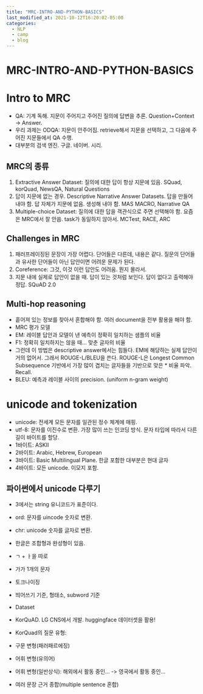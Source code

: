 ```yaml
---
title: "MRC-INTRO-AND-PYTHON-BASICS"
last_modified_at: 2021-10-12T16:20:02-05:00
categories:
  - NLP
  - camp
  - blog
---
```

# MRC-INTRO-AND-PYTHON-BASICS


# Intro to MRC
* QA: 기계 독해. 지문이 주어지고 주어진 질의에 답변을 추론. Question+Context -> Answer.
* 우리 과제는 ODQA: 지문이 안주어짐. retrieve해서 지문을 선택하고, 그 다음에 주어진 지문들에서 QA 수행.
* 대부분의 검색 엔진. 구글. 네이버. 시리.
## MRC의 종류
1. Extractive Answer Dataset: 질의에 대한 답이 항상 지문에 있음. SQuad, korQuad, NewsQA, Natural Questions
2. 답이 지문에 없는 경우. Descriptive Narrative Answer Datasets. 답을 만들어 내야 함. 답 자체가 지문에 없음. 생성해 내야 함. MAS MACRO, Narrative QA
3. Multiple-choice Dataset: 질의에 대한 답을 객관식으로 주면 선택해야  함. 요즘은 MRC에서 잘 안씀. task가 동일하지 않아서. MCTest, RACE, ARC
## Challenges in MRC
1. 패러프레이징된 문장이 가장 어렵다. 단어들은 다른데, 내용은 같다. 질문의 단어들과 유사한 단어들이 아닌 답안이면 어려운 문제가 된다. 
2. Coreference: 그것, 이것 이런 답안도 어려움. 뭔지 몰라서.
3. 지문 내에 실제로 답안이 없을 때. 답이 있는 것처럼 보인다. 답이 없다고 출력해야 정답. SQuAD 2.0
## Multi-hop reasoning
* 흩어져 있는 정보를 찾아서 혼합해야 함. 여러 document을 전부 활용을 해야 함. 
* MRC 평가 모델
* EM: 레이블 답안과 모델이 낸 예측이 정확히 일치하는 샘플의 비율
* F1: 정확히 일치하지는 않을 때... 맞춘 글자의 비율
* 그런데 이 방법은 descriptive answer에서는 힘들다. EM에 해당하는 실제 답안이 거의 없어서. 그래서 ROUGE-L/BLEU을 쓴다. ROUGE-L은 Longest Common Subsequence 기반에서 가장 많이 겹치는 글자들을 기반으로 맞은 * 비율 파악. Recall. 
* BLEU: 예측과 레이블 사이의 precision. (uniform n-gram weight)

# unicode and tokenization
* unicode: 전세계 모든 문자를 일관된 정수 체계에 매핑. 
* utf-8: 문자를 이진수로 변환. 가장 많이 쓰는 인코딩 방식. 문자 타입에 따라서 다른 길이 바이트를 할당. 
* 1바이트: ASKII
* 2바이트: Arabic, Hebrew, European
* 3바이트: Basic Multilingual Plane. 한글 포함한 대부분은 현대 글자
* 4바이트: 모든 unicode. 이모지 포함. 

## 파이썬에서 unicode 다루기
* 3에서는 string 유니코드가 표준이다.
* ord: 문자를 uincode 숫자로 변환.
* chr: unicode 숫자를 글자로 변환.

* 한글은 조합형과 완성형이 있음.
* ㄱ + ㅏ을 따로
* 가가 1개의 문자

* 토크나이징
* 띄어쓰기 기준, 형태소, subword 기준
  
* Dataset
* KorQuAD. LG CNS에서 개발. huggingface 데이터셋을 활용!
  
* KorQuad의 질문 유형:
* 구문 변형(패러패르에징)
* 어휘 변형(유의어)
* 어휘 변형(일반상식): 해외에서 활동 중인... -> 영국에서 활동 중인... 
* 여러 문장 근거 종합(multiple sentence 혼합)


